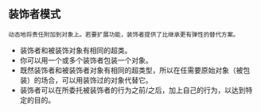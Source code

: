 ## 装饰者模式
``动态地将责任附加到对象上。若要扩展功能，装饰者提供了比继承更有弹性的替代方案。``
* 装饰者和被装饰对象有相同的超类。
* 你可以用一个或多个装饰者包装一个对象。
* 既然装饰者和被装饰者对象有相同的超类型，所以在任需要原始对象（被包装）的场合，可以用装饰过的对象代替它。
* 装饰者可以在所委托被装饰者的行为之前/之后，加上自己的行为，以达到特定的目的。